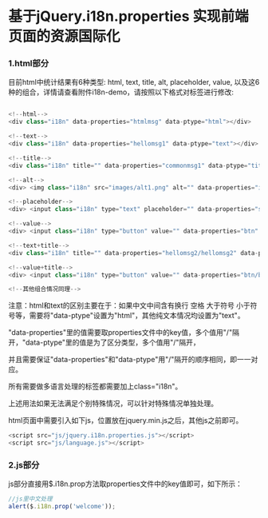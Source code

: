 # 基于jQuery.i18n.properties 实现前端页面的资源国际化

### 1.html部分

目前html中统计结果有6种类型: html, text, title, alt, placeholder, value, 以及这6种的组合，详情请查看附件i18n-demo，请按照以下格式对标签进行修改:

```javascript

<!--html-->
<div class="i18n" data-properties="htmlmsg" data-ptype="html"></div>

<!--text-->
<div class="i18n" data-properties="hellomsg1" data-ptype="text"></div>

<!--title-->
<div class="i18n" title="" data-properties="commonmsg1" data-ptype="title">请用鼠标划过我看title效果</div>

<!--alt-->
<div> <img class="i18n" src="images/alt1.png" alt="" data-properties="img" data-ptype="alt"> </div>

<!--placeholder-->
<div> <input class="i18n" type="text" placeholder="" data-properties="searchPlaceholder" data-ptype="placeholder"> </div>

<!--value-->
<div> <input class="i18n" type="button" value="" data-properties="btn" data-ptype="value"> </div>

<!--text+title-->
<div class="i18n" title="" data-properties="hellomsg2/hellomsg2" data-ptype="text/title"></div>

<!--value+title-->
<div> <input class="i18n" type="button" value="" data-properties="btn/btntip" data-ptype="value/title"> </div>

<!--其他组合情况同理-->

```

注意：html和text的区别主要在于：如果中文中间含有换行 空格 大于符号 小于符号等，需要将"data-ptype"设置为"html"，其他纯文本情况均设置为"text"。

"data-properties"里的值需要取properties文件中的key值，多个值用"/"隔开，"data-ptype"里的值是为了区分类型，多个值用"/"隔开，

并且需要保证"data-properties"和"data-ptype"用"/"隔开的顺序相同，即一一对应。

所有需要做多语言处理的标签都需要加上class="i18n"。

上述用法如果无法满足个别特殊情况，可以针对特殊情况单独处理。



html页面中需要引入如下js，位置放在jquery.min.js之后，其他js之前即可。

```javascript
<script src="js/jquery.i18n.properties.js"></script>
<script src="js/language.js"></script>
```

### 2.js部分

js部分直接用$.i18n.prop方法取properties文件中的key值即可，如下所示：

```javascript
//js里中文处理
alert($.i18n.prop('welcome'));
```
